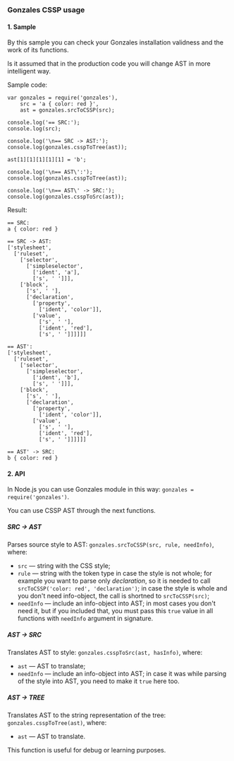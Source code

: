 ### Gonzales CSSP usage

#### 1. Sample

By this sample you can check your Gonzales installation validness and the work of its functions.

Is it assumed that in the production code you will change AST in more intelligent way.

Sample code:

    var gonzales = require('gonzales'),
        src = 'a { color: red }',
        ast = gonzales.srcToCSSP(src);

    console.log('== SRC:');
    console.log(src);

    console.log('\n== SRC -> AST:');
    console.log(gonzales.csspToTree(ast));

    ast[1][1][1][1][1] = 'b';

    console.log('\n== AST\':');
    console.log(gonzales.csspToTree(ast));

    console.log('\n== AST\' -> SRC:');
    console.log(gonzales.csspToSrc(ast));
Result:

    == SRC:
    a { color: red }

    == SRC -> AST:
    ['stylesheet', 
      ['ruleset', 
        ['selector', 
          ['simpleselector', 
            ['ident', 'a'], 
            ['s', ' ']]], 
        ['block', 
          ['s', ' '], 
          ['declaration', 
            ['property', 
              ['ident', 'color']], 
            ['value', 
              ['s', ' '], 
              ['ident', 'red'], 
              ['s', ' ']]]]]]

    == AST':
    ['stylesheet', 
      ['ruleset', 
        ['selector', 
          ['simpleselector', 
            ['ident', 'b'], 
            ['s', ' ']]], 
        ['block', 
          ['s', ' '], 
          ['declaration', 
            ['property', 
              ['ident', 'color']], 
            ['value', 
              ['s', ' '], 
              ['ident', 'red'], 
              ['s', ' ']]]]]]

    == AST' -> SRC:
    b { color: red }

#### 2. API

In Node.js you can use Gonzales module in this way: `gonzales = require('gonzales')`.

You can use CSSP AST through the next functions.

##### SRC -> AST

Parses source style to AST: `gonzales.srcToCSSP(src, rule, needInfo)`, where:

* `src` — string with the CSS style;
* `rule` — string with the token type in case the style is not whole; for example you want to parse only *declaration*, so it is needed to call `srcToCSSP('color: red', 'declaration')`; in case the style is whole and you don't need info-object, the call is shortned to `srcToCSSP(src)`;
* `needInfo` — include an info-object into AST; in most cases you don't need it, but if you included that, you must pass this `true` value in all functions with `needInfo` argument in signature.

##### AST -> SRC

Translates AST to style: `gonzales.csspToSrc(ast, hasInfo)`, where:

* `ast` — AST to translate;
* `needInfo` — include an info-object into AST; in case it was while parsing of the style into AST, you need to make it `true` here too.

##### AST -> TREE

Translates AST to the string representation of the tree: `gonzales.csspToTree(ast)`, where:

* `ast` — AST to translate.

This function is useful for debug or learning purposes.
